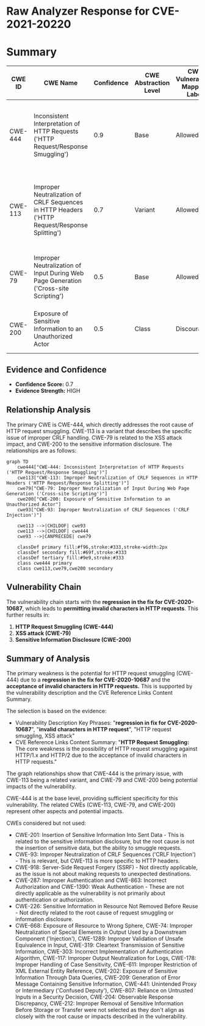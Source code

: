# Raw Analyzer Response for CVE-2021-20220

# Summary
| CWE ID | CWE Name | Confidence | CWE Abstraction Level | CWE Vulnerability Mapping Label | CWE-Vulnerability Mapping Notes |
|---|---|---|---|---|---|
| CWE-444 | Inconsistent Interpretation of HTTP Requests ('HTTP Request/Response Smuggling') | 0.9 | Base | Allowed | Primary CWE. The vulnerability allows HTTP request smuggling due to inconsistent interpretation of HTTP requests by the server. |
| CWE-113 | Improper Neutralization of CRLF Sequences in HTTP Headers ('HTTP Request/Response Splitting') | 0.7 | Variant | Allowed | Secondary CWE. The vulnerability involves improper handling of CRLF sequences in HTTP headers, enabling HTTP request/response splitting. |
| CWE-79 | Improper Neutralization of Input During Web Page Generation ('Cross-site Scripting') | 0.5 | Base | Allowed | Secondary CWE. The vulnerability leads to XSS attacks, thus improper neutralization of input occurs. |
| CWE-200 | Exposure of Sensitive Information to an Unauthorized Actor | 0.5 | Class | Discouraged | Secondary CWE. The vulnerability results in sensitive information disclosure. |

## Evidence and Confidence

*   **Confidence Score:** 0.7
*   **Evidence Strength:** HIGH

## Relationship Analysis
The primary CWE is CWE-444, which directly addresses the root cause of HTTP request smuggling. CWE-113 is a variant that describes the specific issue of improper CRLF handling. CWE-79 is related to the XSS attack impact, and CWE-200 to the sensitive information disclosure. The relationships are as follows:

```mermaid
graph TD
    cwe444["CWE-444: Inconsistent Interpretation of HTTP Requests ('HTTP Request/Response Smuggling')"]
    cwe113["CWE-113: Improper Neutralization of CRLF Sequences in HTTP Headers ('HTTP Request/Response Splitting')"]
    cwe79["CWE-79: Improper Neutralization of Input During Web Page Generation ('Cross-site Scripting')"]
    cwe200["CWE-200: Exposure of Sensitive Information to an Unauthorized Actor"]
    cwe93["CWE-93: Improper Neutralization of CRLF Sequences ('CRLF Injection')"]

    cwe113 -->|CHILDOF| cwe93
    cwe113 -->|CHILDOF| cwe444
    cwe93 -->|CANPRECEDE| cwe79

    classDef primary fill:#f96,stroke:#333,stroke-width:2px
    classDef secondary fill:#69f,stroke:#333
    classDef tertiary fill:#9e9,stroke:#333
    class cwe444 primary
    class cwe113,cwe79,cwe200 secondary
```

## Vulnerability Chain
The vulnerability chain starts with the **regression in the fix for CVE-2020-10687**, which leads to **permitting invalid characters in HTTP requests**. This further results in:
1.  **HTTP Request Smuggling (CWE-444)**
2.  **XSS attack (CWE-79)**
3.  **Sensitive Information Disclosure (CWE-200)**

## Summary of Analysis
The primary weakness is the potential for HTTP request smuggling (CWE-444) due to a **regression in the fix for CVE-2020-10687** and the **acceptance of invalid characters in HTTP requests.** This is supported by the vulnerability description and the CVE Reference Links Content Summary.

The selection is based on the evidence:

*   Vulnerability Description Key Phrases: "**regression in fix for CVE-2020-10687**", "**invalid characters in HTTP request**", "HTTP request smuggling, XSS attack"
*   CVE Reference Links Content Summary: "**HTTP Request Smuggling:** The core weakness is the possibility of HTTP request smuggling against HTTP/1.x and HTTP/2 due to the acceptance of invalid characters in HTTP requests."

The graph relationships show that CWE-444 is the primary issue, with CWE-113 being a related variant, and CWE-79 and CWE-200 being potential impacts of the vulnerability.

CWE-444 is at the base level, providing sufficient specificity for this vulnerability. The related CWEs (CWE-113, CWE-79, and CWE-200) represent other aspects and potential impacts.

CWEs considered but not used:

*   CWE-201: Insertion of Sensitive Information Into Sent Data - This is related to the sensitive information disclosure, but the root cause is not the insertion of sensitive data, but the ability to smuggle requests.
*   CWE-93: Improper Neutralization of CRLF Sequences ('CRLF Injection') - This is relevant, but CWE-113 is more specific to HTTP headers.
*   CWE-918: Server-Side Request Forgery (SSRF) - Not directly applicable, as the issue is not about making requests to unexpected destinations.
*   CWE-287: Improper Authentication and CWE-863: Incorrect Authorization and CWE-1390: Weak Authentication - These are not directly applicable as the vulnerability is not primarily about authentication or authorization.
*   CWE-226: Sensitive Information in Resource Not Removed Before Reuse - Not directly related to the root cause of request smuggling or information disclosure.
*   CWE-668: Exposure of Resource to Wrong Sphere, CWE-74: Improper Neutralization of Special Elements in Output Used by a Downstream Component ('Injection'), CWE-1289: Improper Validation of Unsafe Equivalence in Input, CWE-319: Cleartext Transmission of Sensitive Information, CWE-303: Incorrect Implementation of Authentication Algorithm, CWE-117: Improper Output Neutralization for Logs, CWE-178: Improper Handling of Case Sensitivity, CWE-611: Improper Restriction of XML External Entity Reference, CWE-202: Exposure of Sensitive Information Through Data Queries, CWE-209: Generation of Error Message Containing Sensitive Information, CWE-441: Unintended Proxy or Intermediary ('Confused Deputy'), CWE-807: Reliance on Untrusted Inputs in a Security Decision, CWE-204: Observable Response Discrepancy, CWE-212: Improper Removal of Sensitive Information Before Storage or Transfer were not selected as they don't align as closely with the root cause or impacts described in the vulnerability.
